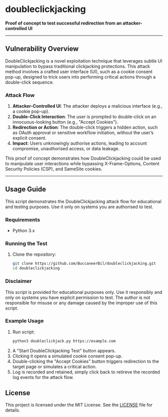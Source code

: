 # doubleclickjacking

**Proof of concept to test successful redirection from an attacker-controlled UI**

---

## Vulnerability Overview

DoubleClickjacking is a novel exploitation technique that leverages subtle UI manipulation to bypass traditional clickjacking protections. This attack method involves a crafted user interface (UI), such as a cookie consent pop-up, designed to trick users into performing critical actions through a double-click sequence.

### Attack Flow

1. **Attacker-Controlled UI**: The attacker deploys a malicious interface (e.g., a cookie pop-up).
2. **Double-Click Interaction**: The user is prompted to double-click on an innocuous-looking button (e.g., "Accept Cookies").
3. **Redirection or Action**: The double-click triggers a hidden action, such as OAuth approval or sensitive workflow initiation, without the user’s explicit consent.
4. **Impact**: Users unknowingly authorise actions, leading to account compromise, unauthorised access, or data leakage.

This proof of concept demonstrates how DoubleClickjacking could be used to manipulate user interactions while bypassing X-Frame-Options, Content Security Policies (CSP), and SameSite cookies.

---

## Usage Guide

This script demonstrates the DoubleClickjacking attack flow for educational and testing purposes. Use it only on systems you are authorised to test.

### Requirements

- Python 3.x

### Running the Test

1. Clone the repository:
   ```bash
   git clone https://github.com/BuccaneerBil/doubleclickjacking.git
   cd doubleclickjacking


### Disclaimer

This script is provided for educational purposes only. Use it responsibly and only on systems you have explicit permission to test. The author is not responsible for misuse or any damage caused by the improper use of this script.

### Example Usage

1. Run script:
   ```bash
   python3 doubleclickjack.py https://example.com
1. A "Start DoubleClickjacking Test" button appears.
2. Clicking it opens a simulated cookie consent pop-up.
3. Double-clicking the "Accept Cookies" button triggers redirection to the target page or simulates a critical action.
4. Log is recorded and retained, simply click back to retireve the recorded log events for the attack flow.

## License
This project is licensed under the MIT License. See the [LICENSE](LICENSE) file for details.
